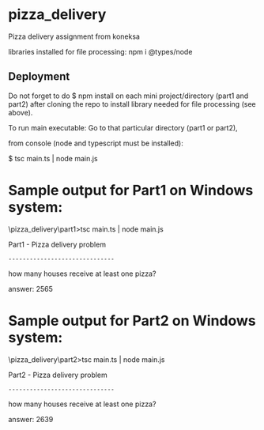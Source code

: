 # pizza_delivery
Pizza delivery assignment from koneksa

libraries installed for file processing:
npm i @types/node

## Deployment
Do not forget to do $ npm install on each mini project/directory (part1 and part2) 
after cloning the repo to install library needed for file processing (see above).

To run main executable:
Go to that particular directory (part1 or part2),

from console (node and typescript must be installed):

$ tsc main.ts | node main.js

# Sample output for Part1 on Windows system:

\pizza_delivery\part1>tsc main.ts | node main.js

Part1 - Pizza delivery problem

`------------------------------`

how many houses receive at least one pizza?

answer: 2565

# Sample output for Part2 on Windows system:

\pizza_delivery\part2>tsc main.ts | node main.js

Part2 - Pizza delivery problem

`------------------------------`

how many houses receive at least one pizza?

answer: 2639
